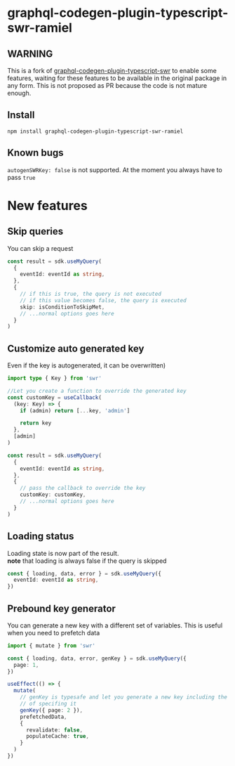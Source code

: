 # graphql-codegen-plugin-typescript-swr-ramiel <!-- omit in toc -->

## WARNING <!-- omit in toc -->

This is a fork of [graphql-codegen-plugin-typescript-swr](https://github.com/croutonn/graphql-codegen-plugin-typescript-swr) to enable some features, waiting
for these features to be available in the original package in any form. This is not proposed as PR because the code is not mature enough.

## Install

`npm install graphql-codegen-plugin-typescript-swr-ramiel`

## Known bugs

`autogenSWRKey: false` is not supported. At the moment you always have to pass `true`

# New features

## Skip queries

You can skip a request

```ts
const result = sdk.useMyQuery(
  {
    eventId: eventId as string,
  },
  {
    // if this is true, the query is not executed
    // if this value becomes false, the query is executed
    skip: isConditionToSkipMet,
    // ...normal options goes here
  }
)
```

## Customize auto generated key

Even if the key is autogenerated, it can be overwritten)

```ts
import type { Key } from 'swr'

//Let you create a function to override the generated key
const customKey = useCallback(
  (key: Key) => {
    if (admin) return [...key, 'admin']

    return key
  },
  [admin]
)

const result = sdk.useMyQuery(
  {
    eventId: eventId as string,
  },
  {
    // pass the callback to override the key
    customKey: customKey,
    // ...normal options goes here
  }
)
```

## Loading status

Loading state is now part of the result.  
**note** that loading is always false if the query is skipped

```ts
const { loading, data, error } = sdk.useMyQuery({
  eventId: eventId as string,
})
```

## Prebound key generator

You can generate a new key with a different set of variables. This is useful when you need to
prefetch data

```ts
import { mutate } from 'swr'

const { loading, data, error, genKey } = sdk.useMyQuery({
  page: 1,
})

useEffect(() => {
  mutate(
    // genKey is typesafe and let you generate a new key including the name of the query, without the need
    // of specifing it
    genKey({ page: 2 }),
    prefetchedData,
    {
      revalidate: false,
      populateCache: true,
    }
  )
})
```
